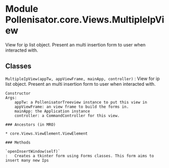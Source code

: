 Module Pollenisator.core.Views.MultipleIpView
=============================================
View for ip list object. Present an multi insertion form to user when interacted with.

Classes
-------

`MultipleIpView(appTw, appViewFrame, mainApp, controller)`
:   View for ip list object. Present an multi insertion form to user when interacted with.
    
    Constructor
    Args:
        appTw: a PollenisatorTreeview instance to put this view in
        appViewFrame: an view frame to build the forms in.
        mainApp: the Application instance
        controller: a CommandController for this view.

    ### Ancestors (in MRO)

    * core.Views.ViewElement.ViewElement

    ### Methods

    `openInsertWindow(self)`
    :   Creates a tkinter form using Forms classes. This form aims to insert many new Ips